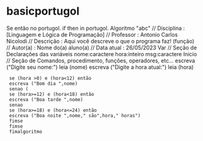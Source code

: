 # basicportugol
Se então no portugol. if then in portugol.
Algoritmo "abc"
// Disciplina   : [Linguagem e Lógica de Programação]
// Professor   : Antonio Carlos Nicolodi 
// Descrição   : Aqui você descreve o que o programa faz! (função)
// Autor(a)    : Nome do(a) aluno(a)
// Data atual  : 26/05/2023
Var
// Seção de Declarações das variáveis 
      nome:caractere
      hora:inteiro
      msg:caractere
Inicio
// Seção de Comandos, procedimento, funções, operadores, etc... 
     escreva ("Digite seu nome:")
     leia (nome)
     escreva ("Digite a hora atual:")
     leia (hora)
     
     se (hora >0) e (hora<12) então
     escreva ("Bom dia ",nome)
     senao (
     se (hora>=12) e (hora<18) então
     escreva ("Boa tarde ",nome)
     senao
     se (hora>=18) e (hora<=24) então
     escreva ("Boa noite ",nome," são",hora," horas")
     fimse
     fimse
     fimalgoritmo
